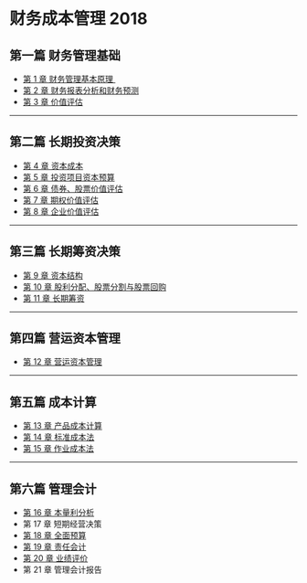 # 财务成本管理 2018

## [](https://github.com/iamWangJunjie/CPA-Learning/tree/master/Financial%20Cost%20Management#%E7%AC%AC%E4%B8%80%E7%AF%87-%E8%B4%A2%E5%8A%A1%E7%AE%A1%E7%90%86%E5%9F%BA%E7%A1%80)第一篇 财务管理基础

  * [第 1 章 财务管理基本原理 ](https://github.com/iamWangJunjie/CPA-Learning/blob/master/Financial%20Cost%20Management/%E8%B4%A2%E5%8A%A1%E7%AE%A1%E7%90%86%E5%9F%BA%E6%9C%AC%E5%8E%9F%E7%90%86.md)
  * [第 2 章 财务报表分析和财务预测](https://github.com/iamWangJunjie/CPA_Learning/blob/master/Financial%20Cost%20Management/%E8%B4%A2%E5%8A%A1%E6%8A%A5%E8%A1%A8%E5%88%86%E6%9E%90%E5%92%8C%E8%B4%A2%E5%8A%A1%E9%A2%84%E6%B5%8B.md)
  * [第 3 章 价值评估](https://github.com/iamWangJunjie/CPA-Learning/blob/master/Financial%20Cost%20Management/%E4%BB%B7%E5%80%BC%E8%AF%84%E4%BC%B0.md)

* * *

## [](https://github.com/iamWangJunjie/CPA-Learning/tree/master/Financial%20Cost%20Management#%E7%AC%AC%E4%BA%8C%E7%AF%87-%E9%95%BF%E6%9C%9F%E6%8A%95%E8%B5%84%E5%86%B3%E7%AD%96)第二篇 长期投资决策

  * [第 4 章 资本成本](https://github.com/iamWangJunjie/CPA_Learning/blob/master/Financial%20Cost%20Management/%E8%B5%84%E6%9C%AC%E6%88%90%E6%9C%AC.md)
  * [第 5 章 投资项目资本预算](https://github.com/iamWangJunjie/CPA-Learning/blob/master/Financial%20Cost%20Management/%E6%8A%95%E8%B5%84%E9%A1%B9%E7%9B%AE%E8%B5%84%E6%9C%AC%E9%A2%84%E7%AE%97.md)
  * [第 6 章 债券、股票价值评估](https://github.com/iamWangJunjie/CPA_Learning/blob/master/Financial%20Cost%20Management/%E5%80%BA%E5%88%B8%E8%82%A1%E7%A5%A8%E4%BB%B7%E5%80%BC%E8%AF%84%E4%BC%B0.md)
  * [第 7 章 期权价值评估](https://github.com/iamWangJunjie/CPA-Learning/blob/master/Financial%20Cost%20Management/%E6%9C%9F%E6%9D%83%E4%BB%B7%E5%80%BC%E8%AF%84%E4%BC%B0.md)
  * [第 8 章 企业价值评估](https://github.com/iamWangJunjie/CPA-Learning/blob/master/Financial%20Cost%20Management/%E4%BC%81%E4%B8%9A%E4%BB%B7%E5%80%BC%E8%AF%84%E4%BC%B0.md)

* * *

## [](https://github.com/iamWangJunjie/CPA-Learning/tree/master/Financial%20Cost%20Management#%E7%AC%AC%E4%B8%89%E7%AF%87-%E9%95%BF%E6%9C%9F%E7%AD%B9%E8%B5%84%E5%86%B3%E7%AD%96)第三篇 长期筹资决策

  * [第 9 章 资本结构](https://github.com/iamWangJunjie/CPA-Learning/blob/master/Financial%20Cost%20Management/%E8%B5%84%E6%9C%AC%E7%BB%93%E6%9E%84.md)
  * [第 10 章 股利分配、股票分割与股票回购](https://github.com/iamWangJunjie/CPA-Learning/blob/master/Financial%20Cost%20Management/%E8%82%A1%E5%88%A9%E5%88%86%E9%85%8D%E3%80%81%E8%82%A1%E7%A5%A8%E5%88%86%E5%89%B2%E4%B8%8E%E8%82%A1%E7%A5%A8%E5%9B%9E%E8%B4%AD.md)
  * [第 11 章 长期筹资](https://github.com/iamWangJunjie/CPA-Learning/blob/master/Financial%20Cost%20Management/%E9%95%BF%E6%9C%9F%E7%AD%B9%E8%B5%84.md)

* * *

## [](https://github.com/iamWangJunjie/CPA-Learning/tree/master/Financial%20Cost%20Management#%E7%AC%AC%E5%9B%9B%E7%AF%87-%E8%90%A5%E8%BF%90%E8%B5%84%E6%9C%AC%E7%AE%A1%E7%90%86)第四篇 营运资本管理

  * [第 12 章 营运资本管理](https://github.com/iamWangJunjie/CPA-Learning/blob/master/Financial%20Cost%20Management/%E8%90%A5%E8%BF%90%E8%B5%84%E6%9C%AC%E7%AE%A1%E7%90%86.md)

* * *

## [](https://github.com/iamWangJunjie/CPA-Learning/tree/master/Financial%20Cost%20Management#%E7%AC%AC%E4%BA%94%E7%AF%87-%E6%88%90%E6%9C%AC%E8%AE%A1%E7%AE%97)第五篇 成本计算

  * [第 13 章 产品成本计算](https://github.com/iamWangJunjie/CPA_Learning/blob/master/Financial%20Cost%20Management/%E4%BA%A7%E5%93%81%E6%88%90%E6%9C%AC%E8%AE%A1%E7%AE%97.md)
  * [第 14 章 标准成本法](https://github.com/iamWangJunjie/CPA-Learning/blob/master/Financial%20Cost%20Management/%E6%A0%87%E5%87%86%E6%88%90%E6%9C%AC%E6%B3%95.md)
  * [第 15 章 作业成本法](https://github.com/iamWangJunjie/CPA-Learning/blob/master/Financial%20Cost%20Management/%E4%BD%9C%E4%B8%9A%E6%88%90%E6%9C%AC%E6%B3%95.md)

* * *

## [](https://github.com/iamWangJunjie/CPA-Learning/tree/master/Financial%20Cost%20Management#%E7%AC%AC%E5%85%AD%E7%AF%87-%E7%AE%A1%E7%90%86%E4%BC%9A%E8%AE%A1)第六篇 管理会计

  * [第 16 章 本量利分析](https://github.com/iamWangJunjie/CPA_Learning/blob/master/Financial%20Cost%20Management/%E6%9C%AC%E9%87%8F%E5%88%A9%E5%88%86%E6%9E%90.md)
  * 第 17 章 短期经营决策
  * [第 18 章 全面预算](https://github.com/iamWangJunjie/CPA-Learning/blob/master/Financial%20Cost%20Management/%E5%85%A8%E9%9D%A2%E9%A2%84%E7%AE%97.md)
  * [第 19 章 责任会计](https://github.com/iamWangJunjie/CPA-Learning/blob/master/Financial%20Cost%20Management/%E8%B4%A3%E4%BB%BB%E4%BC%9A%E8%AE%A1.md)
  * [第 20 章 业绩评价](https://github.com/iamWangJunjie/CPA-Learning/blob/master/Financial%20Cost%20Management/%E4%B8%9A%E7%BB%A9%E8%AF%84%E4%BB%B7.md)
  * 第 21 章 管理会计报告
